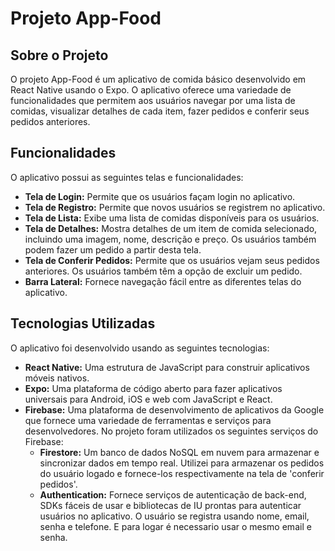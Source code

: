 # Projeto App-Food

## Sobre o Projeto
O projeto App-Food é um aplicativo de comida básico desenvolvido em React Native usando o Expo. O aplicativo oferece uma variedade de funcionalidades que permitem aos usuários navegar por uma lista de comidas, visualizar detalhes de cada item, fazer pedidos e conferir seus pedidos anteriores.

## Funcionalidades
O aplicativo possui as seguintes telas e funcionalidades:

- **Tela de Login:** Permite que os usuários façam login no aplicativo.
- **Tela de Registro:** Permite que novos usuários se registrem no aplicativo.
- **Tela de Lista:** Exibe uma lista de comidas disponíveis para os usuários.
- **Tela de Detalhes:** Mostra detalhes de um item de comida selecionado, incluindo uma imagem, nome, descrição e preço. Os usuários também podem fazer um pedido a partir desta tela.
- **Tela de Conferir Pedidos:** Permite que os usuários vejam seus pedidos anteriores. Os usuários também têm a opção de excluir um pedido.
- **Barra Lateral:** Fornece navegação fácil entre as diferentes telas do aplicativo.

## Tecnologias Utilizadas
O aplicativo foi desenvolvido usando as seguintes tecnologias:

- **React Native:** Uma estrutura de JavaScript para construir aplicativos móveis nativos.
- **Expo:** Uma plataforma de código aberto para fazer aplicativos universais para Android, iOS e web com JavaScript e React.
- **Firebase:** Uma plataforma de desenvolvimento de aplicativos da Google que fornece uma variedade de ferramentas e serviços para desenvolvedores. No projeto foram utilizados os seguintes serviços do Firebase:
  - **Firestore:** Um banco de dados NoSQL em nuvem para armazenar e sincronizar dados em tempo real. Utilizei para armazenar os pedidos do usuário logado e fornece-los respectivamente na tela de 'conferir pedidos'.
  - **Authentication:** Fornece serviços de autenticação de back-end, SDKs fáceis de usar e bibliotecas de IU prontas para autenticar usuários no aplicativo. O usuário se registra usando nome, email, senha e telefone. E para logar é necessario usar o mesmo email e senha.

